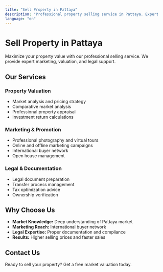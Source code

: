 ```yaml
---
title: "Sell Property in Pattaya"
description: "Professional property selling service in Pattaya. Expert marketing, valuation, and legal support for condos, villas, and houses."
language: "en"
---
```


# Sell Property in Pattaya

Maximize your property value with our professional selling service. We provide expert marketing, valuation, and legal support.

## Our Services

### Property Valuation
- Market analysis and pricing strategy
- Comparative market analysis
- Professional property appraisal
- Investment return calculations

### Marketing & Promotion
- Professional photography and virtual tours
- Online and offline marketing campaigns
- International buyer network
- Open house management

### Legal & Documentation
- Legal document preparation
- Transfer process management
- Tax optimization advice
- Ownership verification

## Why Choose Us

- **Market Knowledge:** Deep understanding of Pattaya market
- **Marketing Reach:** International buyer network
- **Legal Expertise:** Proper documentation and compliance
- **Results:** Higher selling prices and faster sales

## Contact Us

Ready to sell your property? Get a free market valuation today.
